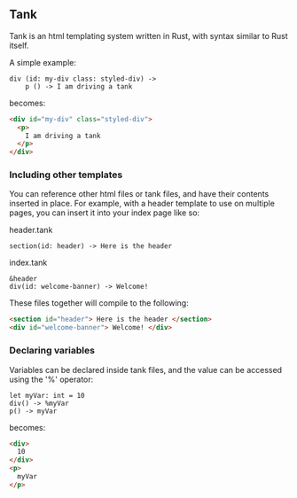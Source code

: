 ## Tank

Tank is an html templating system written in Rust, with syntax similar to Rust itself.

    
A simple example:

```tank
div (id: my-div class: styled-div) ->
    p () -> I am driving a tank
```

becomes:

```html
<div id="my-div" class="styled-div">
  <p>
    I am driving a tank
  </p>
</div>
```
    
### Including other templates

You can reference other html files or tank files, and have their contents inserted in place. For example, with a header
template to use on multiple pages, you can insert it into your index page like so:

header.tank

```tank
section(id: header) -> Here is the header
```

index.tank

```tank
&header
div(id: welcome-banner) -> Welcome!
```

These files together will compile to the following:

```html
<section id="header"> Here is the header </section>
<div id="welcome-banner"> Welcome! </div>
```

### Declaring variables

Variables can be declared inside tank files, and the value can be accessed using the '%' operator:

```tank
let myVar: int = 10
div() -> %myVar
p() -> myVar
```

becomes:

```html
<div>
  10
</div>
<p>
  myVar
</p>
```



